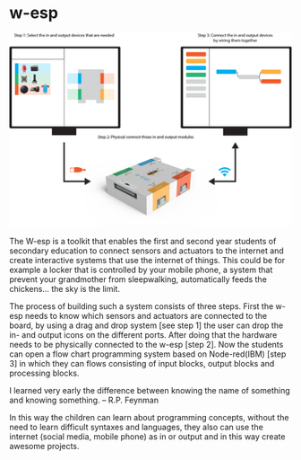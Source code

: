# w-esp
![W-esp enable students to play with the internet of things](https://raw.githubusercontent.com/lemio/w-esp/master/concept.png)

 The W-esp is a toolkit that enables the first and second year students of secondary education to connect sensors and actuators to the internet and create interactive systems that use the internet of things. This could be for example a locker that is controlled by your mobile phone, a system that prevent your grandmother from sleepwalking, automatically feeds the chickens… the sky is the limit.

The process of building such a system consists of three steps. First the w-esp needs to know which sensors and actuators are connected to the board, by using a drag and drop system [see step 1] the user can drop the in- and output icons on the different ports. After doing that the hardware needs to be physically connected to the w-esp [step 2]. Now the students can open a flow chart programming system based on Node-red(IBM) [step 3] in which they can flows consisting of input blocks, output blocks and processing blocks.

I learned very early the difference between knowing the name of something and knowing something. – R.P. Feynman

In this way the children can learn about programming concepts, without the need to learn difficult syntaxes and languages, they also can use the internet (social media, mobile phone) as in or output and in this way create awesome projects.
